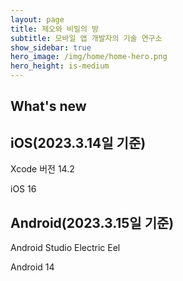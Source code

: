 ```yaml
---
layout: page
title: 제오와 비밀의 방
subtitle: 모바일 앱 개발자의 기술 연구소
show_sidebar: true
hero_image: /img/home/home-hero.png
hero_height: is-medium
---
```


## What's new

## iOS(2023.3.14일 기준)

Xcode 버전 14.2

iOS 16


## Android(2023.3.15일 기준)

Android Studio Electric Eel

Android 14
